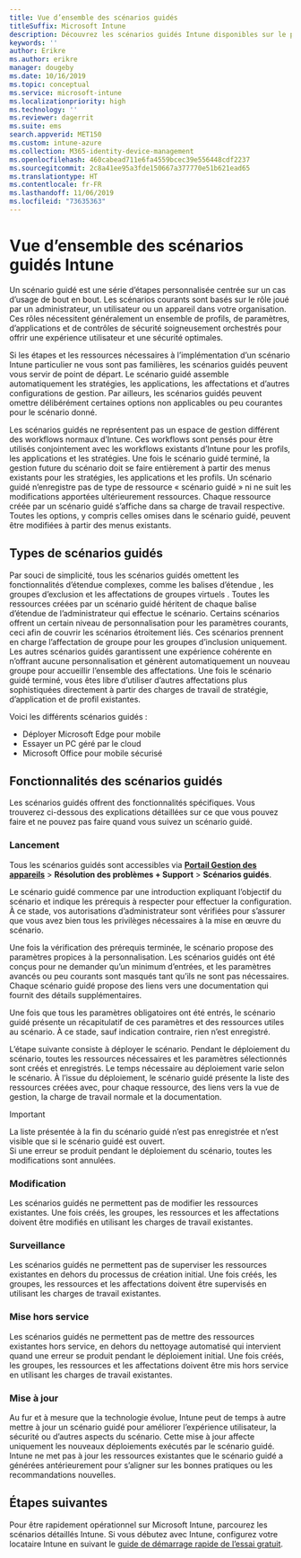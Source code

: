 ```yaml
---
title: Vue d’ensemble des scénarios guidés
titleSuffix: Microsoft Intune
description: Découvrez les scénarios guidés Intune disponibles sur le portail Gestion des appareils Microsoft 365.
keywords: ''
author: Erikre
ms.author: erikre
manager: dougeby
ms.date: 10/16/2019
ms.topic: conceptual
ms.service: microsoft-intune
ms.localizationpriority: high
ms.technology: ''
ms.reviewer: dagerrit
ms.suite: ems
search.appverid: MET150
ms.custom: intune-azure
ms.collection: M365-identity-device-management
ms.openlocfilehash: 460cabead711e6fa4559bcec39e556448cdf2237
ms.sourcegitcommit: 2c8a41ee95a3fde150667a377770e51b621ead65
ms.translationtype: HT
ms.contentlocale: fr-FR
ms.lasthandoff: 11/06/2019
ms.locfileid: "73635363"
---
```

# <a name="intune-guided-scenarios-overview"></a>Vue d’ensemble des scénarios guidés Intune 

Un scénario guidé est une série d’étapes personnalisée centrée sur un cas d’usage de bout en bout. Les scénarios courants sont basés sur le rôle joué par un administrateur, un utilisateur ou un appareil dans votre organisation. Ces rôles nécessitent généralement un ensemble de profils, de paramètres, d’applications et de contrôles de sécurité soigneusement orchestrés pour offrir une expérience utilisateur et une sécurité optimales.    

Si les étapes et les ressources nécessaires à l’implémentation d’un scénario Intune particulier ne vous sont pas familières, les scénarios guidés peuvent vous servir de point de départ. Le scénario guidé assemble automatiquement les stratégies, les applications, les affectations et d’autres configurations de gestion. Par ailleurs, les scénarios guidés peuvent omettre délibérément certaines options non applicables ou peu courantes pour le scénario donné. 

Les scénarios guidés ne représentent pas un espace de gestion différent des workflows normaux d’Intune. Ces workflows sont pensés pour être utilisés conjointement avec les workflows existants d’Intune pour les profils, les applications et les stratégies. Une fois le scénario guidé terminé, la gestion future du scénario doit se faire entièrement à partir des menus existants pour les stratégies, les applications et les profils. Un scénario guidé n’enregistre pas de type de ressource « scénario guidé » ni ne suit les modifications apportées ultérieurement ressources. Chaque ressource créée par un scénario guidé s’affiche dans sa charge de travail respective. Toutes les options, y compris celles omises dans le scénario guidé, peuvent être modifiées à partir des menus existants.  

## <a name="types-of-guided-scenarios"></a>Types de scénarios guidés 

Par souci de simplicité, tous les scénarios guidés omettent les fonctionnalités d’étendue complexes, comme les balises d’étendue <link>, les groupes d’exclusion et les affectations de groupes virtuels <link>. Toutes les ressources créées par un scénario guidé héritent de chaque balise d’étendue de l’administrateur qui effectue le scénario. Certains scénarios offrent un certain niveau de personnalisation pour les paramètres courants, ceci afin de couvrir les scénarios étroitement liés. Ces scénarios prennent en charge l’affectation de groupe pour les groupes d’inclusion uniquement. Les autres scénarios guidés garantissent une expérience cohérente en n’offrant aucune personnalisation et génèrent automatiquement un nouveau groupe pour accueillir l’ensemble des affectations. Une fois le scénario guidé terminé, vous êtes libre d’utiliser d’autres affectations plus sophistiquées directement à partir des charges de travail de stratégie, d’application et de profil existantes.  

Voici les différents scénarios guidés : 
- Déployer Microsoft Edge pour mobile 
- Essayer un PC géré par le cloud
- Microsoft Office pour mobile sécurisé 

## <a name="guided-scenario-functionality"></a>Fonctionnalités des scénarios guidés 

Les scénarios guidés offrent des fonctionnalités spécifiques. Vous trouverez ci-dessous des explications détaillées sur ce que vous pouvez faire et ne pouvez pas faire quand vous suivez un scénario guidé.

### <a name="launching"></a>Lancement  

Tous les scénarios guidés sont accessibles via **[Portail Gestion des appareils](https://devicemanagement.microsoft.com)**  > **Résolution des problèmes + Support** > **Scénarios guidés**. 

Le scénario guidé commence par une introduction expliquant l’objectif du scénario et indique les prérequis à respecter pour effectuer la configuration. À ce stade, vos autorisations d’administrateur sont vérifiées pour s’assurer que vous avez bien tous les privilèges nécessaires à la mise en œuvre du scénario.  

Une fois la vérification des prérequis terminée, le scénario propose des paramètres propices à la personnalisation. Les scénarios guidés ont été conçus pour ne demander qu’un minimum d’entrées, et les paramètres avancés ou peu courants sont masqués tant qu’ils ne sont pas nécessaires. Chaque scénario guidé propose des liens vers une documentation qui fournit des détails supplémentaires. 

Une fois que tous les paramètres obligatoires ont été entrés, le scénario guidé présente un récapitulatif de ces paramètres et des ressources utiles au scénario. À ce stade, sauf indication contraire, rien n’est enregistré.

L’étape suivante consiste à déployer le scénario. Pendant le déploiement du scénario, toutes les ressources nécessaires et les paramètres sélectionnés sont créés et enregistrés. Le temps nécessaire au déploiement varie selon le scénario. À l’issue du déploiement, le scénario guidé présente la liste des ressources créées avec, pour chaque ressource, des liens vers la vue de gestion, la charge de travail normale et la documentation. 

> [!IMPORTANT]
> La liste présentée à la fin du scénario guidé n’est pas enregistrée et n’est visible que si le scénario guidé est ouvert.  
Si une erreur se produit pendant le déploiement du scénario, toutes les modifications sont annulées. 

### <a name="editing"></a>Modification 

Les scénarios guidés ne permettent pas de modifier les ressources existantes. Une fois créés, les groupes, les ressources et les affectations doivent être modifiés en utilisant les charges de travail existantes.

### <a name="monitoring"></a>Surveillance 

Les scénarios guidés ne permettent pas de superviser les ressources existantes en dehors du processus de création initial. Une fois créés, les groupes, les ressources et les affectations doivent être supervisés en utilisant les charges de travail existantes. 

### <a name="retiring"></a>Mise hors service 

Les scénarios guidés ne permettent pas de mettre des ressources existantes hors service, en dehors du nettoyage automatisé qui intervient quand une erreur se produit pendant le déploiement initial. Une fois créés, les groupes, les ressources et les affectations doivent être mis hors service en utilisant les charges de travail existantes. 

### <a name="updating"></a>Mise à jour

Au fur et à mesure que la technologie évolue, Intune peut de temps à autre mettre à jour un scénario guidé pour améliorer l’expérience utilisateur, la sécurité ou d’autres aspects du scénario. Cette mise à jour affecte uniquement les nouveaux déploiements exécutés par le scénario guidé. Intune ne met pas à jour les ressources existantes que le scénario guidé a générées antérieurement pour s’aligner sur les bonnes pratiques ou les recommandations nouvelles.  

## <a name="next-steps"></a>Étapes suivantes

Pour être rapidement opérationnel sur Microsoft Intune, parcourez les scénarios détaillés Intune. Si vous débutez avec Intune, configurez votre locataire Intune en suivant le [guide de démarrage rapide de l’essai gratuit](free-trial-sign-up.md).
